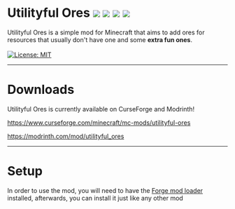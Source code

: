 
# Utilityful Ores [![](http://cf.way2muchnoise.eu/779971.svg)](https://www.curseforge.com/minecraft/mc-mods/utilityful-ores) [![](http://cf.way2muchnoise.eu/versions/779971.svg)](https://www.curseforge.com/minecraft/mc-mods/utilityful-ores) [![](http://modrinth-utils.vercel.app/api/badge/downloads?id=H3FbNL3b&logo=true)](https://modrinth.com/mod/utilityful_ores) [![](http://modrinth-utils.vercel.app/api/badge/versions?id=H3FbNL3b&logo=true)](https://modrinth.com/mod/utilityful_ores)

Utilityful Ores is a simple mod for Minecraft that aims to  add ores for resources that usually don't have one and some **extra fun ones**.  
<br>
[![License: MIT](https://img.shields.io/badge/License-MIT-yellow.svg)](https://opensource.org/licenses/MIT)
***
# Downloads  

Utilityful Ores is currently available on CurseForge and Modrinth!  

https://www.curseforge.com/minecraft/mc-mods/utilityful-ores  

https://modrinth.com/mod/utilityful_ores  

***

# Setup

In order to use the mod, you will need to have the [Forge mod loader](https://files.minecraftforge.net/net/minecraftforge/forge/index_1.18.2.html) installed, afterwards, you can install it just like any other mod
